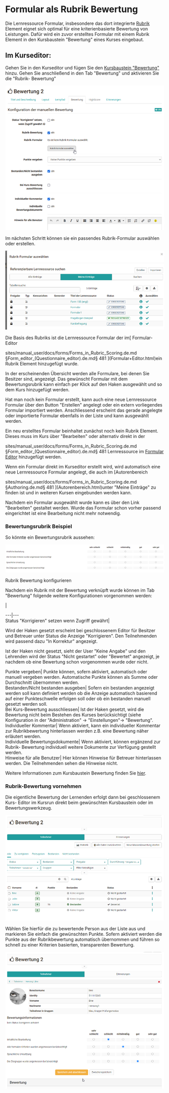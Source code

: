 # Formular als Rubrik Bewertung

Die Lernressource Formular, insbesondere das dort integrierte [Rubrik
](Rubric.de.md)Element eignet sich optimal für eine kriterienbasierte Bewertung
von Leistungen. Dafür wird ein zuvor erstelltes Formular mit einem Rubrik
Element in den Kursbaustein "Bewertung" eines Kurses eingebaut.

## Im Kurseditor:

Gehen Sie in den Kurseditor und fügen Sie den [Kursbaustein
"Bewertung"](../../pages/viewpage.action%EF%B9%96pageId=108593280.html) hinzu.
Gehen Sie anschließend in den Tab "Bewertung" und aktivieren Sie die "Rubrik-
Bewertung"

![](assets/Bewertung_Tab_Rurbrik-Bewerung.png)

Im nächsten Schritt können sie ein passendes Rubrik-Formular auswählen oder
erstellen.

![](assets/Rubrik-Formular_waehlen.png)

Die Basis des Rubriks ist die Lernressource Formular der im[ Formular-Editor

sites/manual_user/docs/forms/Forms_in_Rubric_Scoring.de.md §Form_editor_(Questionnaire_editor).de.md§ 481
](Formular+Editor.html)ein Rubrik Element hinzugefügt wurde.

In der erscheinenden Übersicht werden alle Formulare, bei denen Sie Besitzer
sind, angezeigt. Das gewünscht Formular mit dem Bewertungsrubrik kann einfach
per Klick auf den Haken ausgewählt und so dem Kurs hinzugefügt werden.

Hat man noch kein Formular erstellt, kann auch eine neue Lernressource
Formular über den Button "Erstellen" angelegt oder ein extern vorliegendes
Formular importiert werden. Anschliessend erscheint das gerade angelegte oder
importierte Formular ebenfalls in der Liste und kann ausgewählt werden.

Ein neu erstelltes Formular beinhaltet zunächst noch kein Rubrik Element.
Dieses muss im Kurs über "Bearbeiten" oder alternativ direkt in der

sites/manual_user/docs/forms/Forms_in_Rubric_Scoring.de.md §Form_editor_(Questionnaire_editor).de.md§ 481
Lernressource im [Formular Editor](Formular+Editor.html) hinzugefügt werden.

Wenn ein Formular direkt im Kurseditor erstellt wird, wird automatisch eine
neue Lernressource Formular angelegt, die auch im [Autorenbereich

sites/manual_user/docs/forms/Forms_in_Rubric_Scoring.de.md §Authoring.de.md§ 481
](Autorenbereich.html)unter "Meine Einträge" zu finden ist und in weiteren
Kursen eingebunden werden kann.

Nachdem ein Formular ausgewählt wurde kann es über den Link "Bearbeiten"
gestaltet werden. Wurde das Formular schon vorher passend eingerichtet ist
eine Bearbeitung nicht mehr notwendig.

### Bewertungsrubrik Beispiel

So könnte ein Bewertungsrubrik aussehen:

![](assets/Rubrik_Formular_Beispiel1.png)

Rubrik Bewertung konfigurieren

Nachdem ein Rubrik mit der Bewertung verknüpft wurde können im Tab "Bewertung"
folgende weitere Konfigurationen vorgenommen werden:

  
|  
  
---|---  
Status "Korrigieren" setzen wenn Zugriff gewährt|

Wird der Haken gesetzt erscheint bei geschlossenem Editor für Besitzer und
Betreuer unter Status die Anzeige "Korrigieren". Den Teilnehmenden wird
passend dazu "In Korrektur" angezeigt.

Ist der Haken nicht gesetzt, sieht der User "Keine Angabe" und den Lehrenden
wird der Status "Nicht gestartet" oder "Bewertet" angezeigt, je nachdem ob
eine Bewertung schon vorgenommen wurde oder nicht.  
  
Punkte vergeben| Punkte können, sofern aktiviert, automatisch oder manuell
vergeben werden. Automatische Punkte können als Summe oder Durchschnitt
übernommen werden.  
Bestanden/Nicht bestanden ausgeben| Sofern ein bestanden angezeigt werden soll
kann definiert werden ob die Anzeige automatisch basierend auf einer
Punkteschwelle erfolgen soll oder ob ein bestanden manuell gesetzt werden
soll.  
Bei Kurs-Bewertung ausschliessen| Ist der Haken gesetzt, wird die Bewertung
nicht beim Bestehen des Kurses berücksichtigt (siehe Konfiguration in der
"Administration" →  "Einstellungen"→ "Bewertung".  
Individueller Kommentar| Wenn aktiviert, kann ein individueller Kommentar zur
Rubrikbewertung hinterlassen werden z.B. eine Bewertung näher erläutert
werden.  
Individuelle Bewertungsdokumente| Wenn aktiviert, können ergänzend zur Rubrik-
Bewertung individuell weitere Dokumente zur Verfügung gestellt werden.  
Hinweise für alle Benutzer| Hier können Hinweise für Betreuer hinterlassen
werden. Die Teilnehmenden sehen die Hinweise nicht.  
  
Weitere Informationen zum Kursbaustein Bewertung finden Sie
[hier](../../pages/viewpage.action%EF%B9%96pageId=108593280.html).

### Rubrik-Bewertung vornehmen

Die eigentliche Bewertung der Lernenden erfolgt dann bei geschlossenem Kurs-
Editor im Kursrun direkt beim gewünschten Kursbaustein oder im
Bewertungswerkzeug.

![](assets/Bewertung.png)

Wählen Sie hierfür die zu bewertende Person aus der Liste aus und markieren
Sie einfach die gewünschten Punkte. Sofern aktiviert werden die Punkte aus der
Rubrikbewertung automatisch übernommen und führen so schnell zu einer
Kriterien basierten, transparenten Bewertung.

![](assets/Rubrik_bew.png)

  

  


